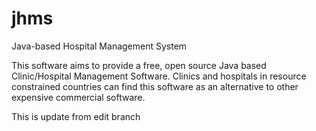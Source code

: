 # jhms
Java-based Hospital Management System

This software aims to provide a free, open source Java based Clinic/Hospital Management Software. Clinics and hospitals in resource constrained countries can find this software as an alternative to other expensive commercial software.

This is update from edit branch
